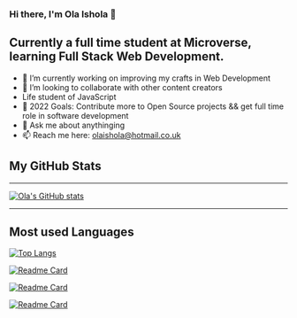 ### Hi there, I'm Ola Ishola 👋

## Currently a full time student at Microverse, learning Full Stack Web Development.

- 🌱 I’m currently working on improving my crafts in Web Development
- 👯 I’m looking to collaborate with other content creators
- Life student of JavaScript
- 🥅 2022 Goals: Contribute more to Open Source projects && get full time role in software development
- 💬 Ask me about anythinging
- 📫 Reach me here: olaishola@hotmail.co.uk

## My GitHub Stats

---

[![Ola's GitHub stats](https://github-readme-stats.vercel.app/api?username=netman5&show_icons=true&theme=noctis_minimus)](https://github.com/anuraghazra/github-readme-stats)

---

## Most used Languages

[![Top Langs](https://github-readme-stats.vercel.app/api/top-langs/?username=netman5&hide=ejs&langs_count=10&layout=compact)](https://github.com/anuraghazra/github-readme-stats)

[![Readme Card](https://github-readme-stats.vercel.app/api/pin/?username=netman5&repo=awesome-books&show_owner=netman5)](https://github.com/anuraghazra/github-readme-stats)

[![Readme Card](https://github-readme-stats.vercel.app/api/pin/?username=netman5&repo=capstone&show_owner=netman5)](https://github.com/anuraghazra/github-readme-stats)

[![Readme Card](https://github-readme-stats.vercel.app/api/pin/?username=netman5&repo=netman5.github.io&show_owner=netman5)](https://github.com/anuraghazra/github-readme-stats)

[webiste]: https://netman5.github.io/
[netman5]: https://github.com/netman5
